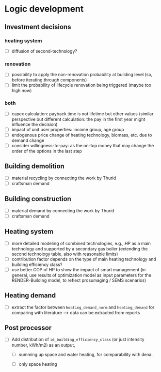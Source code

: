 # Logic development

## Investment decisions

### heating system

- [ ] diffusion of second-technology?

### renovation

- [ ] possibility to apply the non-renovation probability at building level (so, before iterating through components)
- [ ] limit the probability of lifecycle renovation being triggered (maybe too high now)

### both

- [ ] capex calculation: payback time is not lifetime but other values (similar perspective but different calculation: the pay in the first year might influence the decision)
- [ ] impact of unit user properties: income group, age group
- [ ] endogenous price change of heating technology, biomass, etc. due to demand change
- [ ] consider willingness-to-pay: as the on-top money that may change the order of the options in the last step

## Building demolition

- [ ] material recycling by connecting the work by Thurid
- [ ] craftsman demand

## Building construction

- [ ] material demand by connecting the work by Thurid
- [ ] craftsman demand

## Heating system

- [ ] more detailed modeling of combined technologies, e.g., HP as a main technology and supported by a secondary gas boiler (extending the second technology table, also with reasonable limits)
- [ ] contribution factor depends on the type of main heating technology and building efficiency class?
- [ ] use better COP of HP to show the impact of smart management (in general, use results of optimization model as input parameters for the RENDER-Building model, to reflect prosumaging / SEMS scenarios)

## Heating demand

- [ ] extract the factor between `heating_demand_norm` and `heating_demand` for comparing with literature --> data can be extracted from reports

## Post processor

- [ ] Add distribution of `id_building_efficiency_class` (or just intensity number, kWh/m2) as an output, 
  - [ ] summing up space and water heating, for comparability with dena.
  - [ ] only space heating


